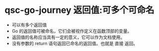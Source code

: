 # qsc-go-journey 返回值:可多个可命名

- 可以有多个返回值
- Go 的返回值可被命名，它们会被视作定义在函数顶部的变量。
- 返回值的名称应当具有一定的意义，它可以作为文档使用。
- 没有参数的 return 语句返回已命名的返回值。也就是 直接 返回。

